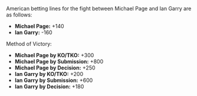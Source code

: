 American betting lines for the fight between Michael Page and Ian Garry are as follows:

- **Michael Page:** +140
- **Ian Garry:** -160

Method of Victory:
- **Michael Page by KO/TKO:** +300
- **Michael Page by Submission:** +800
- **Michael Page by Decision:** +250
- **Ian Garry by KO/TKO:** +200
- **Ian Garry by Submission:** +600
- **Ian Garry by Decision:** +180
